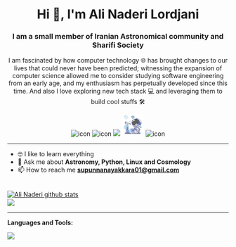 <h1 align="center">Hi 👋, I'm <a \href="https://github.com/khod-naderi">Ali Naderi Lordjani</a></h1>
<h3 align="center">I am a small member of Iranian Astronomical community and Sharifi Society</h3>
<p align="center">I am fascinated by how computer technology 🌐 has brought changes to our lives that could never have been predicted; witnessing the expansion of computer science allowed me to consider studying software engineering from an early age, and my enthusiasm has perpetually developed since this time. And also I love exploring new tech stack 💻 and leveraging them to build cool stuffs 🛠️</p>
<p align="center"> 

<div align="center">
  <img src="https://techstack-generator.vercel.app/python-icon.svg" alt="icon" width="50" height="50" />
  <img src="https://techstack-generator.vercel.app/js-icon.svg" alt="icon"width="50" height="50" />
  <img src="https://skillicons.dev/icons?i=c" />
  <img src="tel.gif" alt="icon" width="50" height="50" />
  <img src="https://techstack-generator.vercel.app/mysql-icon.svg" alt="icon" width="50" height="50" />
</div>


<hr />

- 🤓 I like to learn everything
- 💬 Ask me about **Astronomy, Python, Linux and Cosmology**
- 📫 How to reach me **supunnanayakkara01@gmail.com**

<br />
<a href="https://github.com/khod-naderi">
  <img align="center" src="https://github-readme-stats.vercel.app/api?username=khod-naderi&show_icons=true&theme=gruvbox"alt="Ali Naderi github stats" />
</a>
<br />
<a href="https://github.com/khod-naderi">
  <img align="center" src="https://github-readme-stats.vercel.app/api/top-langs/?username=khod-naderi&layout=compact&theme=gruvbox" />
</a>

<hr />

**Languages and Tools:**  


<img src="https://skillicons.dev/icons?i=php,py,js,c,cpp,vb,linux" />



